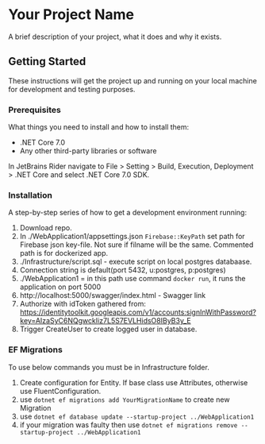 # Your Project Name

A brief description of your project, what it does and why it exists.

## Getting Started

These instructions will get the project up and running on your local machine for development and testing purposes.

### Prerequisites

What things you need to install and how to install them:

- .NET Core 7.0
- Any other third-party libraries or software

In JetBrains Rider navigate to File > Setting > Build, Execution, Deployment > .NET Core and select .NET Core 7.0 SDK.

### Installation

A step-by-step series of how to get a development environment running:



1. Download repo.
2. In ./WebApplication1/appsettings.json `Firebase::KeyPath`  set path for Firebase json key-file. Not sure if filname will be the same. Commented path is for dockerized app. 
3. ./Infrastructure/script.sql - execute script on local postgres databaase.
4. Connection string is default(port 5432, u:postgres, p:postgres)
5. ./WebApplication1 = in this path use command `docker run`, it runs the application on port 5000
6. http://localhost:5000/swagger/index.html - Swagger link
7. Authorize with idToken gathered from: https://identitytoolkit.googleapis.com/v1/accounts:signInWithPassword?key=AIzaSyC6NQgwckIiz7L5S7EVLHidsO8IByB3y_E
8. Trigger CreateUser to create logged user in database.


### EF Migrations
To use below commands you must be in Infrastructure folder.
1. Create configuration for Entity. If base class use Attributes, otherwise use FluentConfiguration. 
2. use `dotnet ef migrations add YourMigrationName` to create new Migration
3. use `dotnet ef database update --startup-project ../WebApplication1`
4. if your migration was faulty then use `dotnet ef migrations remove --startup-project ../WebApplication1`


